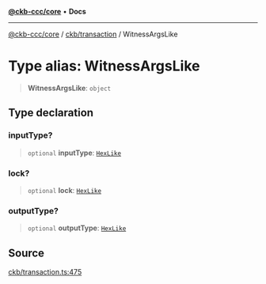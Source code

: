 [**@ckb-ccc/core**](README.md) • **Docs**

***

[@ckb-ccc/core](README.md) / [ckb/transaction](ckb.transaction.md) / WitnessArgsLike

# Type alias: WitnessArgsLike

> **WitnessArgsLike**: `object`

## Type declaration

### inputType?

> `optional` **inputType**: [`HexLike`](hex.Type.HexLike.md)

### lock?

> `optional` **lock**: [`HexLike`](hex.Type.HexLike.md)

### outputType?

> `optional` **outputType**: [`HexLike`](hex.Type.HexLike.md)

## Source

[ckb/transaction.ts:475](https://github.com/SpectreMercury/ccc/blob/1b34760fdeb60ebebc0a7e641c12ef11dff1e7d0/packages/core/src/ckb/transaction.ts#L475)
